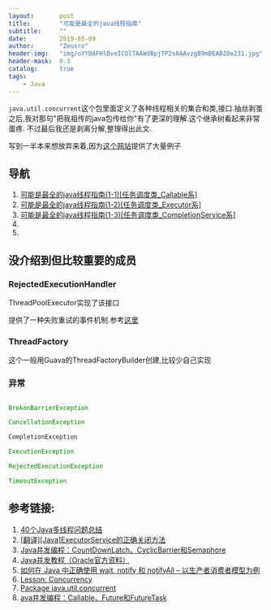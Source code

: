 ```yaml
---
layout:       post
title:        "可能是最全的java线程指南"
subtitle:     ""
date:         2019-05-09
author:       "Zeusro"
header-img:   "img/oYYBAFHlDveICOlTAAWdBpjTP2sAAAvzgB9mBEABZ0e231.jpg"
header-mask:  0.3
catalog:      true
tags:
    - Java
---
```




`java.util.concurrent`这个包里面定义了各种线程相关的集合和类,接口.抽丝剥茧之后,我对那句"把我祖传的java包传给你"有了更深的理解.这个继承树看起来非常蛋疼.
不过最后我还是剥离分解,整理得出此文.


写到一半本来想放弃来着,因为[这个网站](https://examples.javacodegeeks.com/category/core-java/util/concurrent/)提供了大量例子

## 导航

1. [可能是最全的java线程指南(1-1)[任务调度类_Callable系]](/2019/05/09/java-concurrent(1-1)/)
1. [可能是最全的java线程指南(1-2)[任务调度类_Executor系]](/2019/05/09/java-concurrent(1-2)/)
1. [可能是最全的java线程指南(1-3)[任务调度类_CompletionService系]](/2019/05/10/java-concurrent(1-3)/)
1. []()
1. []()


## 没介绍到但比较重要的成员

### RejectedExecutionHandler

ThreadPoolExecutor实现了该接口

提供了一种失败重试的事件机制.参考[这里](https://examples.javacodegeeks.com/core-java/util/concurrent/rejectedexecutionhandler/java-util-concurrent-rejectedexecutionhandler-example/)



### ThreadFactory

这个一般用Guava的ThreadFactoryBuilder创建,比较少自己实现

### 异常

```java

BrokenBarrierException	

CancellationException	

CompletionException	

ExecutionException	

RejectedExecutionException	

TimeoutException

```


## 参考链接:
1. [40个Java多线程问题总结](http://www.importnew.com/18459.html#comment-651217)
2. [[翻译][Java]ExecutorService的正确关闭方法](https://blog.csdn.net/zaozi/article/details/38854561)
3. [Java并发编程：CountDownLatch、CyclicBarrier和Semaphore](https://www.cnblogs.com/dolphin0520/p/3920397.html)
4. [Java并发教程（Oracle官方资料）](http://www.iteye.com/magazines/131-Java-Concurrency)
5. [如何在 Java 中正确使用 wait, notify 和 notifyAll – 以生产者消费者模型为例](http://www.importnew.com/16453.html)
6. [Lesson: Concurrency](https://docs.oracle.com/javase/tutorial/essential/concurrency/index.html)
7. [Package java.util.concurrent](https://docs.oracle.com/javase/8/docs/api/?java/util/concurrent/package-summary.html)
8. [ava并发编程：Callable、Future和FutureTask](https://www.cnblogs.com/dolphin0520/p/3949310.html)